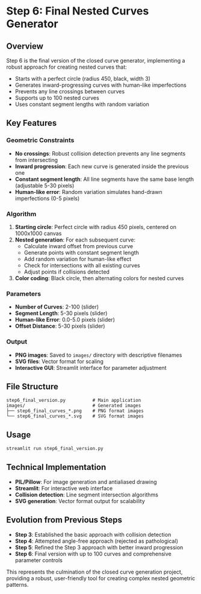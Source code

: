 # Step 6: Final Nested Curves Generator

## Overview
Step 6 is the final version of the closed curve generator, implementing a robust approach for creating nested curves that:
- Starts with a perfect circle (radius 450, black, width 3)
- Generates inward-progressing curves with human-like imperfections
- Prevents any line crossings between curves
- Supports up to 100 nested curves
- Uses constant segment lengths with random variation

## Key Features

### Geometric Constraints
- **No crossings**: Robust collision detection prevents any line segments from intersecting
- **Inward progression**: Each new curve is generated inside the previous one
- **Constant segment length**: All line segments have the same base length (adjustable 5-30 pixels)
- **Human-like error**: Random variation simulates hand-drawn imperfections (0-5 pixels)

### Algorithm
1. **Starting circle**: Perfect circle with radius 450 pixels, centered on 1000x1000 canvas
2. **Nested generation**: For each subsequent curve:
   - Calculate inward offset from previous curve
   - Generate points with constant segment length
   - Add random variation for human-like effect
   - Check for intersections with all existing curves
   - Adjust points if collisions detected
3. **Color coding**: Black circle, then alternating colors for nested curves

### Parameters
- **Number of Curves**: 2-100 (slider)
- **Segment Length**: 5-30 pixels (slider)
- **Human-like Error**: 0.0-5.0 pixels (slider)
- **Offset Distance**: 5-30 pixels (slider)

### Output
- **PNG images**: Saved to `images/` directory with descriptive filenames
- **SVG files**: Vector format for scaling
- **Interactive GUI**: Streamlit interface for parameter adjustment

## File Structure
```
step6_final_version.py          # Main application
images/                         # Generated images
├── step6_final_curves_*.png    # PNG format images
└── step6_final_curves_*.svg    # SVG format images
```

## Usage
```bash
streamlit run step6_final_version.py
```

## Technical Implementation
- **PIL/Pillow**: For image generation and antialiased drawing
- **Streamlit**: For interactive web interface
- **Collision detection**: Line segment intersection algorithms
- **SVG generation**: Vector format output for scalability

## Evolution from Previous Steps
- **Step 3**: Established the basic approach with collision detection
- **Step 4**: Attempted angle-free approach (rejected as pathological)
- **Step 5**: Refined the Step 3 approach with better inward progression
- **Step 6**: Final version with up to 100 curves and comprehensive parameter controls

This represents the culmination of the closed curve generation project, providing a robust, user-friendly tool for creating complex nested geometric patterns. 